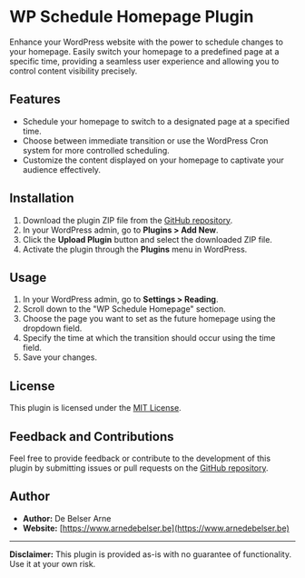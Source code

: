 # WP Schedule Homepage Plugin

Enhance your WordPress website with the power to schedule changes to your homepage. Easily switch your homepage to a predefined page at a specific time, providing a seamless user experience and allowing you to control content visibility precisely.

## Features

- Schedule your homepage to switch to a designated page at a specified time.
- Choose between immediate transition or use the WordPress Cron system for more controlled scheduling.
- Customize the content displayed on your homepage to captivate your audience effectively.

## Installation

1. Download the plugin ZIP file from the [GitHub repository](https://github.com/yourusername/wp-schedule-homepage).
2. In your WordPress admin, go to **Plugins > Add New**.
3. Click the **Upload Plugin** button and select the downloaded ZIP file.
4. Activate the plugin through the **Plugins** menu in WordPress.

## Usage

1. In your WordPress admin, go to **Settings > Reading**.
2. Scroll down to the "WP Schedule Homepage" section.
3. Choose the page you want to set as the future homepage using the dropdown field.
4. Specify the time at which the transition should occur using the time field.
5. Save your changes.

## License

This plugin is licensed under the [MIT License](LICENSE).

## Feedback and Contributions

Feel free to provide feedback or contribute to the development of this plugin by submitting issues or pull requests on the [GitHub repository](https://github.com/yourusername/wp-schedule-homepage).

## Author

- **Author:** De Belser Arne
- **Website:** [https://www.arnedebelser.be](https://www.arnedebelser.be)

---

**Disclaimer:** This plugin is provided as-is with no guarantee of functionality. Use it at your own risk.
